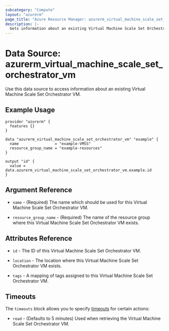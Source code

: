 ```yaml
---
subcategory: "Compute"
layout: "azurerm"
page_title: "Azure Resource Manager: azurerm_virtual_machine_scale_set_orchestrator_vm"
description: |-
  Gets information about an existing Virtual Machine Scale Set Orchestrator VM.
---
```


# Data Source: azurerm_virtual_machine_scale_set_orchestrator_vm

Use this data source to access information about an existing Virtual Machine Scale Set Orchestrator VM.

## Example Usage

```hcl
provider "azurerm" {
  features {}
}

data "azurerm_virtual_machine_scale_set_orchestrator_vm" "example" {
  name                = "example-VMSS"
  resource_group_name = "example-resources"
}

output "id" {
  value = data.azurerm_virtual_machine_scale_set_orchestrator_vm.example.id
}
```

## Argument Reference

* `name` - (Required) The name which should be used for this Virtual Machine Scale Set Orchestrator VM.

* `resource_group_name` - (Required) The name of the resource group where this Virtual Machine Scale Set Orchestrator VM exists.

## Attributes Reference

* `id` - The ID of this Virtual Machine Scale Set Orchestrator VM.

* `location` - The location where this Virtual Machine Scale Set Orchestrator VM exists.

* `tags` - A mapping of tags assigned to this Virtual Machine Scale Set Orchestrator VM.

## Timeouts

The `timeouts` block allows you to specify [timeouts](https://www.terraform.io/docs/configuration/resources.html#timeouts) for certain actions:

* `read` - (Defaults to 5 minutes) Used when retrieving the Virtual Machine Scale Set Orchestrator VM.

